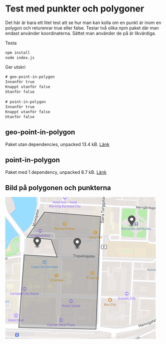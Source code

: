 # Test med punkter och polygoner

Det här är bara ett litet test att se hur man kan kolla om en punkt är inom en polygon och returenrar true eller false. Testar två olika npm paket där man endast använder koordinaterna. Sättet man använder de på är likvärdiga.

Testa
```
npm install
node index.js
```

Ger utskri
```
# geo-point-in-polygon
Innanför true
Knappt utanför false
Utanför false

# point-in-polygon
Innanför true
Knappt utanför false
Utanför false
```

## geo-point-in-polygon
Paket utan dependencies, unpacked 13.4 kB. [Länk](https://www.npmjs.com/package/geo-point-in-polygon)

## point-in-polygon
Paket med 1 dependency, unpacked 8.7 kB. [Länk](https://www.npmjs.com/package/point-in-polygon)

## Bild på polygonen och punkterna
![alt text](./img/exempel.png)
